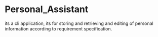 # Personal_Assistant
its a cli application, its for storing and retrieving and editing of personal information according to requirement specification. 

